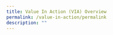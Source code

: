 ```yaml
---
title: Value In Action (VIA) Overview
permalink: /value-in-action/permalink
description: ""
---
```

